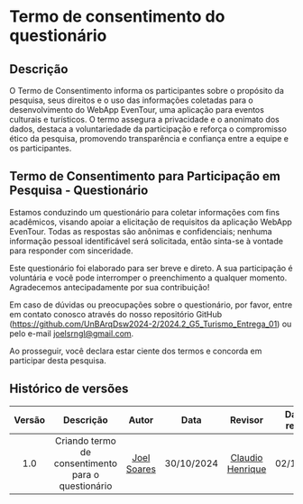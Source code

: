 # Termo de consentimento do questionário

## Descrição

O Termo de Consentimento informa os participantes sobre o propósito da pesquisa, seus direitos e o uso das informações coletadas para o desenvolvimento do WebApp EvenTour, uma aplicação para eventos culturais e turísticos. O termo assegura a privacidade e o anonimato dos dados, destaca a voluntariedade da participação e reforça o compromisso ético da pesquisa, promovendo transparência e confiança entre a equipe e os participantes.

## Termo de Consentimento para Participação em Pesquisa - Questionário


Estamos conduzindo um questionário para coletar informações com fins acadêmicos, visando apoiar a elicitação de requisitos da aplicação WebApp EvenTour. Todas as respostas são anônimas e confidenciais; nenhuma informação pessoal identificável será solicitada, então sinta-se à vontade para responder com sinceridade.

Este questionário foi elaborado para ser breve e direto. A sua participação é voluntária e você pode interromper o preenchimento a qualquer momento. Agradecemos antecipadamente por sua contribuição!

Em caso de dúvidas ou preocupações sobre o questionário, por favor, entre em contato conosco através do nosso repositório GitHub (https://github.com/UnBArqDsw2024-2/2024.2_G5_Turismo_Entrega_01) ou pelo e-mail joelsrngl@gmail.com.

Ao prosseguir, você declara estar ciente dos termos e concorda em participar desta pesquisa.

## Histórico de versões

| Versão |   Descrição         |     Autor      |      Data      |   Revisor     |    Data de revisão    |  
|:------:|:-------------------:|:--------------:|:--------------:|:-------------:|:---------------------:|
| 1.0    | Criando termo de consentimento para o questionário | [Joel Soares](https://github.com/JoelSRangel) | 30/10/2024 | [Claudio Henrique](https://github.com/claudiohsc) | 02/11/2024 |
